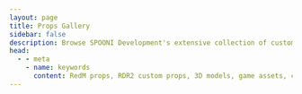```yaml
---
layout: page
title: Props Gallery
sidebar: false
description: Browse SPOONI Development's extensive collection of custom props and 3D models for Red Dead Redemption 2. High-quality assets including furniture, decorations, buildings, and interactive objects for RedM servers.
head:
  - - meta
    - name: keywords
      content: RedM props, RDR2 custom props, 3D models, game assets, custom furniture, RedM objects, MLO props, decorative items, interactive props, SPOONI props database
---
```


<PropGallery />